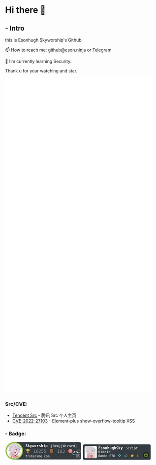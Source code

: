 # Hi there 👋

## - Intro

this is Esonhugh Skyworship's Github 

📫 How to reach me: <github@eson.ninja> or [Telegram](https://t.me/esonhugh_skywalker)

🌱 I’m currently learning Security.

Thank u for your watching and star.

![Metrics](/github-metrics.svg)

<!--
## - Info: [Esonhugh's Blog](https://eson.ninja/)

<img src="https://github-readme-stats.vercel.app/api?username=esonhugh&show_icons=true&theme=tokyonight&count_private=true">
  <!-- <img src="https://github-readme-stats.vercel.app/api/top-langs/?username=esonhugh&layout=compact" width=415px height=310px> 

## - Tech Stack

<div>
  <div>
    <h3> Core </h3>
    <img src="https://raw.githubusercontent.com/MikeCodesDotNET/ColoredBadges/master/svg/dev/misc/security.svg" alt="sec" style="vertical-align:top; margin:4px">
  </div>
  <div>
  <h3> Shell like </h3>
  <!-- bash 
  <img src="https://github.com/Quadrified/Quadrified/blob/master/assets/svg/dev/tools/bash.svg" alt="bash" style="vertical-align:top; margin:4px">
  <!-- powershell 
  <img src="https://github.com/MikeCodesDotNET/ColoredBadges/blob/master/png/dev/tools/powershell.png" alt="powershell" style="vertical-align:top;margin:4px">
  </div>
  <div>
  <h3> Lang like </h3>
  <!-- golang 
  <img src="https://raw.githubusercontent.com/MikeCodesDotNET/ColoredBadges/master/svg/dev/languages/go.svg" alt="golang" style="vertical-align:top;margin:4px">
  <!-- python 
  <img src="https://raw.githubusercontent.com/Quadrified/Quadrified/master/assets/svg/dev/languages/python.svg" alt="python" style="vertical-align:top; margin:4px">
  </div>
  <div>
  <h3> Cloud Native </h3>
  <!-- docker 
  <img src="https://github.com/MikeCodesDotNET/ColoredBadges/blob/master/svg/dev/tools/docker.svg" alt="docker" style="vertical-align:top; margin:4px">
  <!-- k8s 
 <img src="https://github.com/MikeCodesDotNET/ColoredBadges/blob/master/png/dev/services/kubernetes.png" alt="kubernetes" style="vertical-align:top; margin:4px">
  <!-- cloud 
  <img src="https://github.com/MikeCodesDotNET/ColoredBadges/blob/master/png/dev/misc/cloud.png" alt="cloud" style="vertical-align:top; margin:4px">
  </div>
  <h3> Misc </h3>
  <!-- web 
  <img src="https://github.com/MikeCodesDotNET/ColoredBadges/blob/4a38660afb7be89a6032218589b4454a1285c7f8/png/dev/misc/web.png" alt="web" style="vertical-align:top; margin:4px">
  <!-- cisco 
  <img src="https://github.com/MikeCodesDotNET/ColoredBadges/raw/master/svg/devices/cisco.svg" alt="cisco" style="vertical-align:top; margin:4px">
</div>

  <!-- For more icons please follow  https://github.com/MikeCodesDotNET/ColoredBadges 
  <!--
  <img src="https://github.com/MikeCodesDotNET/ColoredBadges/blob/master/svg/dev/misc/chrome.svg" alt="Chrome"  style="vertical-align:top; margin:4px">
  
  <img src="https://github.com/MikeCodesDotNET/ColoredBadges/blob/master/svg/dev/misc/firefox.svg" alt="firefox" style="vertical-align:top; margin:4px">
  <img src="https://github.com/Quadrified/Quadrified/blob/master/assets/svg/dev/languages/html.svg" alt="html" style="vertical-align:top; margin:4px">

  <img src="https://github.com/Quadrified/Quadrified/blob/master/assets/svg/dev/tools/vmware.svg" alt="vmware" style="vertical-align:top; margin:4px">
  <img src="https://github.com/Quadrified/Quadrified/blob/master/assets/svg/devices/mac.svg" alt="mac" style="vertical-align:top; margin:4px">
  
  <img src="https://github.com/MikeCodesDotNET/ColoredBadges/blob/master/svg/dev/tools/jetbrains_rubymine.svg" alt="rubymine" style="vertical-align:top;margin:4px">
  <img src="https://raw.githubusercontent.com/MikeCodesDotNET/ColoredBadges/master/svg/dev/misc/security.svg" alt="security" style="vertical-align:top;margin:4px">
  <img src="https://raw.githubusercontent.com/MikeCodesDotNET/ColoredBadges/master/svg/social/telegram.svg" alt="telegram" style="vertical-align:top;margin:4px">
-->

### Src/CVE:

- [Tencent Src](https://security.tencent.com/index.php/user/p/FC955A65213EFD9B0DC0BE1A74FF3BF9) - 腾讯 Src 个人主页
- [CVE-2022-27103](https://www.cvedetails.com/cve/CVE-2022-27103/) - Element-plus show-overflow-tooltip XSS

### - Badge:

![TryHackMe](img/TryHackMe.png)
![HackTheBox](img/HackTheBox.png)

<!--
**Esonhugh/Esonhugh** is a ✨ _special_ ✨ repository because its `README.md` (this file) appears on your GitHub profile.
Here are some ideas to get you started:
- 🔭 I’m currently working on ...
- 🌱 I’m currently learning ...
- 👯 I’m looking to collaborate on ...
- 🤔 I’m looking for help with ...
- 💬 Ask me about ...
- 📫 How to reach me: ...
- 😄 Pronouns: ...
- ⚡ Fun fact: ...
-->
